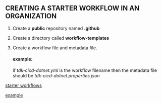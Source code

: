 CREATING A STARTER WORKFLOW IN AN ORGANIZATION
----

1) Create a **public** repository named **.github**

2) Create a directory called **workflow-templates**

3) Create a workflow file and metadata file.

   #### example: 

   if *tdk-cicd-dotnet.yml* is the workflow filename then the metadata file should be *tdk-cicd-dotnet.properties.json*
 
 [starter workflows](https://docs.github.com/en/actions/using-workflows/creating-starter-workflows-for-your-organization)

 [example](https://github.com/tdk-org/.github/tree/main/workflow-templates)
